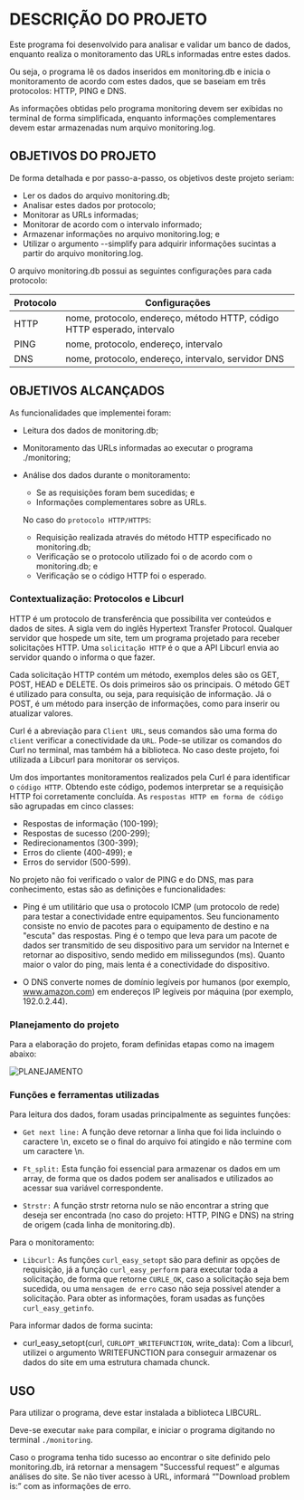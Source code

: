 # DESCRIÇÃO DO PROJETO

Este programa foi desenvolvido para analisar e validar um banco de dados, enquanto realiza o monitoramento das URLs informadas entre estes dados.

Ou seja, o programa lê os dados inseridos em monitoring.db e inicia o monitoramento de acordo com estes dados, que se baseiam em três protocolos: HTTP, PING e DNS.

As informações obtidas pelo programa monitoring devem ser exibidas no terminal de forma simplificada, enquanto informações complementares devem estar armazenadas num arquivo monitoring.log.


## OBJETIVOS DO PROJETO 

De forma detalhada e por passo-a-passo, os objetivos deste projeto seriam:

- Ler os dados do arquivo monitoring.db;
- Analisar estes dados por protocolo;
- Monitorar as URLs informadas;
- Monitorar de acordo com o intervalo informado;
- Armazenar informações no arquivo monitoring.log; e
-	Utilizar o argumento --simplify para adquirir informações sucintas a partir do arquivo monitoring.log.

O arquivo monitoring.db possui as seguintes configurações para cada protocolo:

| Protocolo   | Configurações                                                           |
|-------------|-------------------------------------------------------------------------|
| HTTP        | nome, protocolo, endereço, método HTTP, código HTTP esperado, intervalo |
| PING        | nome, protocolo, endereço, intervalo                                    |
| DNS         | nome, protocolo, endereço, intervalo, servidor DNS                      |


## OBJETIVOS ALCANÇADOS

As funcionalidades que implementei foram:

- Leitura dos dados de monitoring.db;
-	Monitoramento das URLs informadas ao executar o programa ./monitoring;
- Análise dos dados durante o monitoramento: 
  -	Se as requisições foram bem sucedidas; e
  -	Informações complementares sobre as URLs.
 
  No caso do `protocolo HTTP/HTTPS`:
     -	Requisição realizada através do método HTTP especificado no monitoring.db;
     -	Verificação se o protocolo utilizado foi o de acordo com o monitoring.db; e
     -	Verificação se o código HTTP foi o esperado.


### Contextualização: Protocolos e Libcurl

HTTP é um protocolo de transferência que possibilita ver conteúdos e dados de sites. A sigla vem do inglês Hypertext Transfer Protocol. Qualquer servidor que hospede um site, tem um programa projetado para receber solicitações HTTP. Uma `solicitação HTTP` é o que a API Libcurl envia ao servidor quando o informa o que fazer. 

Cada solicitação HTTP contém um método, exemplos deles são os GET, POST, HEAD e DELETE. Os dois primeiros são os principais. O método GET é utilizado para consulta, ou seja, para requisição de informação. Já o POST, é um método para inserção de informações, como para inserir ou atualizar valores. 

Curl é a abreviação para `Client URL`, seus comandos são uma forma do `client` verificar a conectividade da `URL`. Pode-se utilizar os comandos do Curl no terminal, mas também há a biblioteca. No caso deste projeto, foi utilizada a Libcurl para monitorar os serviços. 

Um dos importantes monitoramentos realizados pela Curl é para identificar o `código HTTP`. Obtendo este código, podemos interpretar se a requisição HTTP foi corretamente concluída. As `respostas HTTP em forma de código` são agrupadas em cinco classes:

- Respostas de informação (100-199);
- Respostas de sucesso (200-299);
- Redirecionamentos (300-399);
- Erros do cliente (400-499); e
- Erros do servidor (500-599).

No projeto não foi verificado o valor de PING e do DNS, mas para conhecimento, estas são as definições e funcionalidades:

- Ping é um utilitário que usa o protocolo ICMP (um protocolo de rede) para testar a conectividade entre equipamentos. Seu funcionamento consiste no envio de pacotes para o equipamento de destino e na "escuta" das respostas. Ping  é o tempo que leva para um pacote de dados ser transmitido de seu dispositivo para um servidor na Internet e retornar ao dispositivo, sendo medido em milissegundos (ms). Quanto maior o valor do ping, mais lenta é a conectividade do dispositivo.

- O DNS converte nomes de domínio legíveis por humanos (por exemplo, www.amazon.com) em endereços IP legíveis por máquina (por exemplo, 192.0.2.44).

### Planejamento do projeto

Para a elaboração do projeto, foram definidas etapas como na imagem abaixo:

![PLANEJAMENTO](https://user-images.githubusercontent.com/98241492/182670108-3fda450d-660e-41c6-b758-74a58abc51d9.png)


### Funções e ferramentas utilizadas

Para leitura dos dados, foram usadas principalmente as seguintes funções:

- `Get next line:` A função deve retornar a linha que foi lida incluindo o caractere \n, exceto se o final do arquivo foi atingido e não termine com um caractere \n.

- `Ft_split:` Esta função foi essencial para armazenar os dados em um array, de forma que os dados podem ser analisados e utilizados ao acessar sua variável correspondente.

- `Strstr:` A função strstr retorna nulo se não encontrar a string que deseja ser encontrada (no caso do projeto: HTTP, PING e DNS) na string de origem (cada linha de monitoring.db). 

Para o monitoramento:

- `Libcurl:` As funções `curl_easy_setopt` são para definir as opções de requisição, já a função `curl_easy_perform` para executar toda a solicitação, de forma que retorne `CURLE_OK`, caso a solicitação seja bem sucedida, ou uma `mensagem de erro` caso não seja possível atender a solicitação. Para obter as informações, foram usadas as funções `curl_easy_getinfo`.

Para informar dados de forma sucinta:

- curl_easy_setopt(curl, `CURLOPT_WRITEFUNCTION`, write_data): Com a libcurl, utilizei o argumento WRITEFUNCTION para conseguir armazenar os dados do site em uma estrutura chamada chunck. 

## USO

Para utilizar o programa, deve estar instalada a biblioteca LIBCURL.

Deve-se executar `make` para compilar, e iniciar o programa digitando no terminal `./monitoring`.

Caso o programa tenha tido sucesso ao encontrar o site definido pelo monitoring.db, irá retornar a mensagem "Successful request” e algumas análises do site. Se não tiver acesso à URL, informará “"Download problem is:” com as informações de erro.
